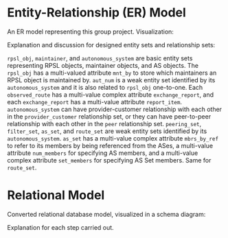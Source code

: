 # Entity-Relationship (ER) Model

An ER model representing this group project. Visualization:

Explanation and discussion for designed entity sets and relationship sets:

`rpsl_obj`, `maintainer`, and `autonomous_system` are basic entity sets
representing RPSL objects, maintainer objects, and AS objects.
The `rpsl_obj` has a multi-valued attribute `mnt_by` to store which maintainers
an RPSL object is maintained by.
`aut_num` is a weak entity set identified by its `autonomous_system` and
it is also related to `rpsl_obj` one-to-one.
Each `observed_route` has a multi-value complex attribute `exchange_report`,
and each `exchange_report` has a multi-value attribute `report_item`.
`autonomous_system` can have provider-customer relationship with each other in
the `provider_customer` relationship set,
or they can have peer-to-peer relationship with each other in
the `peer` relationship set.
`peering_set`, `filter_set`, `as_set`, and `route_set` are weak entity sets
identified by its `autonomous_system`.
`as_set` has a multi-value complex attribute `mbrs_by_ref` to refer to
its members by being referenced from the ASes,
a multi-value attribute `num_members` for specifying AS members,
and a multi-value complex attribute `set_members` for specifying AS Set members.
Same for `route_set`.

# Relational Model

Converted relational database model, visualized in a schema diagram:

Explanation for each step carried out.
